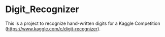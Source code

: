 # Digit_Recognizer

This is a project to recognize hand-written digits for a Kaggle Competition (https://www.kaggle.com/c/digit-recognizer). 
